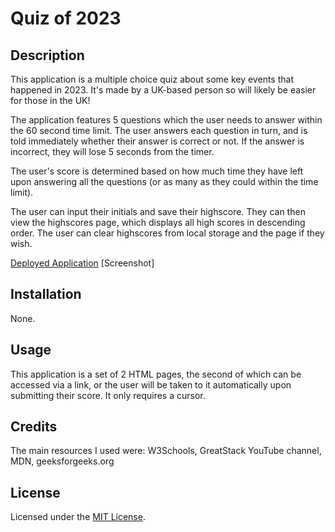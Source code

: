 # Quiz of 2023
## Description
This application is a multiple choice quiz about some key events that happened in 2023. It's made by a UK-based person so will likely be easier for those in the UK! 

The application features 5 questions which the user needs to answer within the 60 second time limit. The user answers each question in turn, and is told immediately whether their answer is correct or not. If the answer is incorrect, 
they will lose 5 seconds from the timer. 

The user's score is determined based on how much time they have left upon answering all the questions (or as many as they could within the time limit). 

The user can input their initials and save their highscore. They can then view the highscores page, which displays all high scores in descending order. The user can clear highscores from local storage and the page if they wish.

[Deployed Application]()
[Screenshot]

## Installation
None.

## Usage
This application is a set of 2 HTML pages, the second of which can be accessed via a link, or the user will be taken to it automatically upon submitting their score. It only requires a cursor. 

## Credits
The main resources I used were: W3Schools, GreatStack YouTube channel, MDN, geeksforgeeks.org

## License
Licensed under the [MIT License](LICENSE).